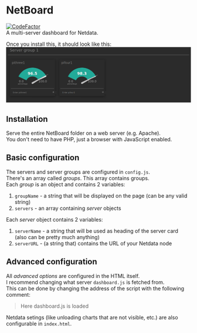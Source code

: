 # NetBoard
[![CodeFactor](https://www.codefactor.io/repository/github/satcom886/netboard/badge)](https://www.codefactor.io/repository/github/satcom886/netboard)  
A multi-server dashboard for Netdata.

Once you install this, it should look like this:  
![Screenshot](screenshot.png)

## Installation
Serve the entire NetBoard folder on a web server (e.g. Apache).  
You don't need to have PHP, just a browser with JavaScript enabled.

## Basic configuration
The servers and server groups are configured in `config.js`.  
There's an array called *groups*. This array contains groups.  
Each *group* is an object and contains 2 variables:
1. `groupName` - a string that will be displayed on the page (can be any valid string)
1. `servers` - an array containing *server* objects  

Each *server* object contains 2 variables:
1. `serverName` - a string that will be used as heading of the server card (also can be pretty much anything)
1. `serverURL` - (a string that) contains the URL of your Netdata node  

## Advanced configuration
All *advanced options* are configured in the HTML itself.  
I recommend changing what server `dashboard.js` is fetched from.  
This can be done by changing the address of the script with the following comment:
> Here dashboard.js is loaded  

Netdata setings (like unloading charts that are not visible, etc.) are also configurable in `index.html`.  